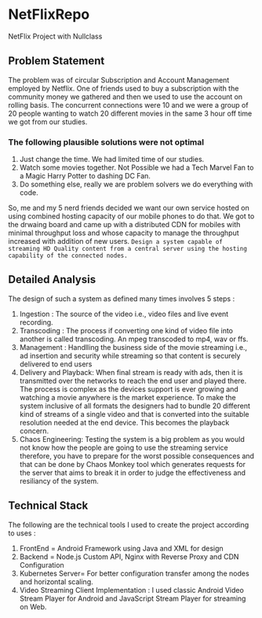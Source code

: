 # NetFlixRepo
NetFlix Project with Nullclass
## Problem Statement 
The problem was of circular Subscription and Account Management employed by Netflix.
One of friends used to buy a subscription with the community money we gathered and then we used to use the account on rolling basis. The concurrent connections were 10 and we were a group of 20 people wanting to watch 20 different movies in the same 3 hour off time we got from our studies. 
### The following plausible solutions were not optimal 
1. Just change the time.  We had limited time of our studies.
2. Watch some movies together. Not Possible we had a Tech Marvel Fan to a Magic Harry Potter to dashing DC Fan.
3. Do something else, really we are problem solvers we do everything with code.


So, me and my 5 nerd friends decided we want our own service hosted on using combined hosting capacity of our mobile phones to do that. We got to the drwaing board and came up with a distributed CDN for mobiles with minimal throughput loss and whose capacity to manage the throughput increased with addition of new users.
```Design a system capable of streaming HD Quality content from a central server using the hosting capability of the connected nodes.```  

## Detailed Analysis 
The design of such a system as defined many times involves 5 steps : 
1. Ingestion : The source of the video i.e., video files and live event recording.
2. Transcoding : The process if converting one kind of video file into another is called transcoding. An mpeg transcoded to mp4, wav or ffs. 
3. Management : Handlling the business side of the movie streaming i.e., ad insertion and security while streaming so that content is securely delivered to end users 
4. Delivery and Playback: When final stream is ready with ads, then it is transmitted over the networks to reach the end user and played there. The process is complex as the devices support is ever growing and watching a movie anywhere is the market experience. To make the system inclusive of all formats the designers had to bundle 20 different kind of streams of a single video and that is converted into the suitable resolution needed at the end device. This becomes the playback concern. 
5. Chaos Engineering: Testing the system is a big problem as you would not know how the people are going to use the streaming service therefore, you have to prepare for the worst possible consequences and that can be done by Chaos Monkey tool which generates requests for the server that aims to break it in order to judge the effectiveness and resiliancy of the system.
## Technical Stack
The following are the technical tools I used to create the project according to uses :
1. FrontEnd = Android Framework using Java and XML for design
2. Backend = Node.js Custom API, Nginx with Reverse Proxy and CDN Configuration
3. Kubernetes Server=  For better configuration transfer among the nodes and horizontal scaling.
4. Video Streaming Client Implementation : I used classic Android Video Stream Player for Android and JavaScript Stream Player for streaming on Web.

